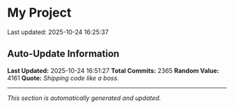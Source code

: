 # My Project


Last updated: 2025-10-24 16:25:37




































































































































































































































































































































































































































































































































































































































































































































































































































































































































































































































































































































































































































































































































































































































































































































































































































































































































































































































































































































































































































































































































































































































































































































































































































































































































































































































































































































































































































































## Auto-Update Information

**Last Updated:** 2025-10-24 16:51:27
**Total Commits:** 2365
**Random Value:** 4161
**Quote:** _Shipping code like a boss._

---
_This section is automatically generated and updated._